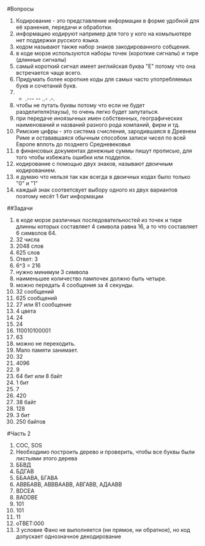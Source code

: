 #Вопросы
1. Кодирование - это представление информации в форме удобной для её хранения, передачи и обработки.
2. информацию кодируют например для того у кого на комьпьютере нет поддержки русского языка.
3. кодом называют также набор знаков закодированного собщения.
4. в коде морзе используются наборы точек (короткие сигналы) и тире (длинные сигналы)
5. самый короткий сигнал имеет английская буква "Е" потому что она встречается чаще всего.
6. Придумать более короткие коды для самых часто употребляемых букв и сочетаний букв.
7. - .--- -- ..- .-.
8. чтобы не путать буквы потому что если не будет разделителя(паузы), то очень легко будет запутаться.
9. при передаче иноязычных имен собственных, географических наименований и названий разного рода компаний, фирм и тд.
10. Римские цифры - это система счисления, зародившаяся в Древнем Риме и остававшаяся обычным способом записи чисел по всей Европе вплоть до позднего Средневековья
11. в финансовых документах денежные суммы пишут прописью, для того чтобы избежать ошибки или подделок.
12. кодирование с помощью двух знаков, называют двоичным кодированием.
13. я думаю что нельзя так как всегда в двоичных кодах было только "0" и "1"
14. каждый знак соответсвует выбору одного из двух вариантов поэтому несёт 1 бит информации

##Задачи
1. в коде морзе различных последовательностей из точек и тире длинны которых составляет 4 символа равна 16, а то что составляет 6 символов 64.
2. 32 числа
3. 2048 слов
4. 625 слов
5. Ответ: 3
6. 6^3 = 216
7. нужно минимум 3 символа
8. наименьшее количество лампочек должно быть четыре.
9. можно передать 4 сообщения за 4 секунды.
10. 32 сообщений
11. 625 сообщений
12. 27 или 81 сообщение
13. 4 цвета
14. 24
15. 24
16. 110010100001
17. 63
18. можно не переходить.
19. Мало памяти занимает.
20. 32
21. 4096
22. 9
23. 64 бит или 8 байт
24. 1 бит
25. 7
26. 420
27. 38 байт
28. 128
29. 3 бит
30. 250 байтов
    
#Часть 2
1. COC, SOS
2. Необходимо построить дерево и проверить, чтобы все буквы были листьями этого дерева
3. ББВД
4. БДГАВ
5. ББААВА, БГАВА
6. АВВБАВВ, АВВВААВВ, АВГАВВ, АДААВВ
7. BDCEA
8. BADDBE
9. 101
10. 101
11. 11
12. оТВЕТ:000
13. 3 условие Фано не выполняется (ни прямое, ни обратное), но код допускает однозначное декодирование
   

